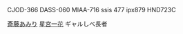 CJOD-366
DASS-060
MIAA-716
ssis 477
ipx879
HND723C
 

[斎藤あみり](https://javmenu.com/actress/mvmM)
[星宮一花](https://javmenu.com/actress/vd2n)
 ギャルしべ長者